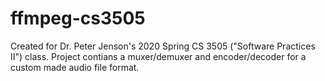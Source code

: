 # ffmpeg-cs3505

Created for Dr. Peter Jenson's 2020 Spring CS 3505 ("Software Practices II") class. Project contians a muxer/demuxer and encoder/decoder for a custom made audio file format.
